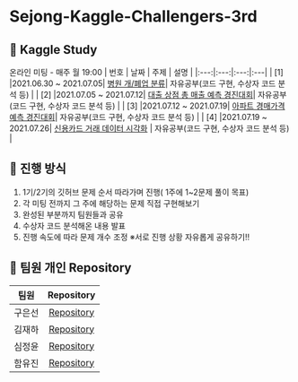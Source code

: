 # Sejong-Kaggle-Challengers-3rd
## 📌 Kaggle Study 
온라인 미팅 - 매주 월 19:00
| 번호 | 날짜 | 주제 | 설명 |
|:---:|:---:|:---:|:---|
| [1] |2021.06.30 ~ 2021.07.05| [병원 개/폐업 분류](https://dacon.io/competitions/official/9565/overview/)| 자유공부(코드 구현, 수상자 코드 분석 등) |
| [2] |2021.07.05 ~ 2021.07.12| [대출 상점 총 매출 예측 경진대회](https://dacon.io/competitions/official/136/overview/description/)| 자유공부(코드 구현, 수상자 코드 분석 등) |
| [3] |2021.07.12 ~ 2021.07.19| [아파트 경매가격 예측 경진대회](https://dacon.io/competitions/official/17801/overview/description/)| 자유공부(코드 구현, 수상자 코드 분석 등) |
| [4] |2021.07.19 ~ 2021.07.26| [신용카드 거래 데이터 시각화](https://dacon.io/competitions/official/42473/overview/) | 자유공부(코드 구현, 수상자 코드 분석 등) |

## 📌 진행 방식 
1. 1기/2기의 깃허브 문제 순서 따라가며 진행( 1주에 1~2문제 풀이 목표)
2. 각 미팅 전까지 그 주에 해당하는 문제 직접 구현해보기
3. 완성된 부분까지 팀원들과 공유
4. 수상자 코드 분석해온 내용 발표
5. 진행 속도에 따라 문제 개수 조정
※서로 진행 상황 자유롭게 공유하기!!

## 📌 팀원 개인 Repository
| 팀원 | Repository |
| :--------: | :--------: |
| 구은선 |[Repository](https://github.com/Sejong-Kaggle-Challengers-3rd/EunseonGu)|
| 김재하 |[Repository](https://github.com/Sejong-Kaggle-Challengers-3rd/JaehaKim)|
| 심정윤 |[Repository](https://github.com/Sejong-Kaggle-Challengers-3rd/JeongYoon_Shim)|
| 함유진 |[Repository](https://github.com/Sejong-Kaggle-Challengers-3rd/YujinHam)|
